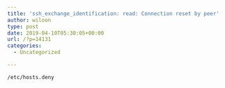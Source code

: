 ```yaml
---
title: 'ssh_exchange_identification: read: Connection reset by peer'
author: wiloon
type: post
date: 2019-04-10T05:30:05+00:00
url: /?p=14131
categories:
  - Uncategorized

---
```

<pre><code class="language-bash line-numbers">/etc/hosts.deny
</code></pre>